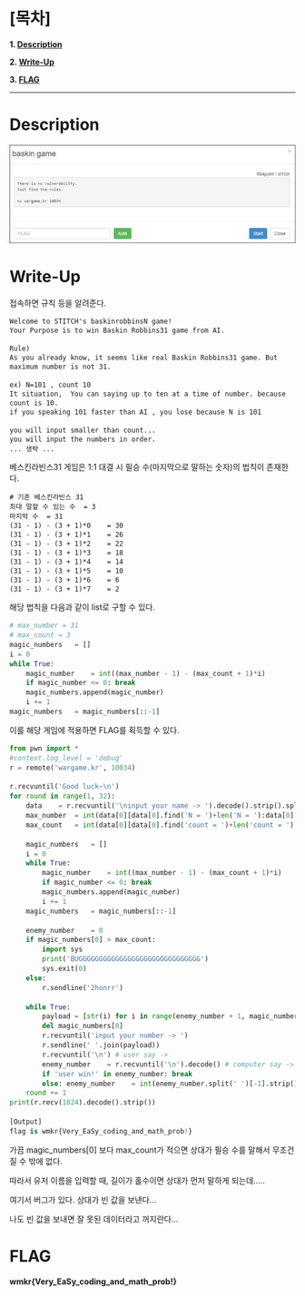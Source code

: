 # [목차]
**1. [Description](#Description)**

**2. [Write-Up](#Write-Up)**

**3. [FLAG](#FLAG)**


***


# **Description**

![](images/2022-01-02-23-49-19.png)

# **Write-Up**

접속하면 규칙 등을 알려준다.

```
Welcome to STITCH's baskinrobbinsN game!
Your Purpose is to win Baskin Robbins31 game from AI.

Rule)
As you already know, it seems like real Baskin Robbins31 game. But maximum number is not 31.

ex) N=101 , count 10
It situation,  You can saying up to ten at a time of number. because count is 10.
if you speaking 101 faster than AI , you lose because N is 101

you will input smaller than count...
you will input the numbers in order.
... 생략 ...
```

베스킨라빈스31 게임은 1:1 대결 시 필승 수(마지막으로 말하는 숫자)의 법칙이 존재한다.

```
# 기존 베스킨라빈스 31
최대 말할 수 있는 수  = 3
마지막 수  = 31
(31 - 1) - (3 + 1)*0    = 30
(31 - 1) - (3 + 1)*1    = 26
(31 - 1) - (3 + 1)*2    = 22
(31 - 1) - (3 + 1)*3    = 18
(31 - 1) - (3 + 1)*4    = 14
(31 - 1) - (3 + 1)*5    = 10
(31 - 1) - (3 + 1)*6    = 6
(31 - 1) - (3 + 1)*7    = 2
```

해당 법칙을 다음과 같이 list로 구할 수 있다.

```python
# max_number = 31
# max_count = 3
magic_numbers   = []
i = 0
while True:
    magic_number    = int((max_number - 1) - (max_count + 1)*i)
    if magic_number <= 0: break
    magic_numbers.append(magic_number)
    i += 1
magic_numbers   = magic_numbers[::-1]
```

이를 해당 게임에 적용하면 FLAG를 획득할 수 있다.

```python
from pwn import *
#context.log_level = 'debug'
r = remote('wargame.kr', 10034)

r.recvuntil('Good luck~\n')
for round in range(1, 32):
    data    = r.recvuntil('\ninput your name -> ').decode().strip().split('\n')
    max_number  = int(data[0][data[0].find('N = ')+len('N = '):data[0].find(',')].strip())
    max_count   = int(data[0][data[0].find('count = ')+len('count = '):].strip())

    magic_numbers   = []
    i = 0
    while True:
        magic_number    = int((max_number - 1) - (max_count + 1)*i)
        if magic_number <= 0: break
        magic_numbers.append(magic_number)
        i += 1
    magic_numbers   = magic_numbers[::-1]

    enemy_number    = 0
    if magic_numbers[0] > max_count:
        import sys
        print('BUGGGGGGGGGGGGGGGGGGGGGGGGGGGGGG')
        sys.exit(0)
    else:
        r.sendline('2honrr')

    while True:
        payload = [str(i) for i in range(enemy_number + 1, magic_numbers[0] + 1)]
        del magic_numbers[0]
        r.recvuntil('input your number -> ')
        r.sendline(' '.join(payload))
        r.recvuntil('\n') # user say ->
        enemy_number    = r.recvuntil('\n').decode() # computer say ->
        if 'user win!' in enemy_number: break
        else: enemy_number    = int(enemy_number.split(' ')[-1].strip())
    round += 1
print(r.recv(1024).decode().strip())

[Output]
flag is wmkr{Very_EaSy_coding_and_math_prob!}
```

가끔 magic_numbers[0] 보다 max_count가 적으면 상대가 필승 수를 말해서 무조건 질 수 밖에 없다.

따라서 유저 이름을 입력할 때, 길이가 홀수이면 상대가 먼저 말하게 되는데.....

여기서 버그가 있다. 상대가 빈 값을 보낸다...

나도 빈 값을 보내면 잘 못된 데이터라고 꺼지란다...

# **FLAG**

**wmkr{Very_EaSy_coding_and_math_prob!}**
